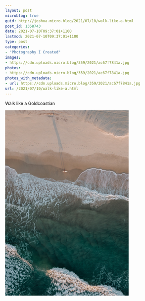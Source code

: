 ```yaml
---
layout: post
microblog: true
guid: http://joshua.micro.blog/2021/07/10/walk-like-a.html
post_id: 1358743
date: 2021-07-10T09:37:01+1100
lastmod: 2021-07-10T09:37:01+1100
type: post
categories:
- "Photography I Created"
images:
- https://cdn.uploads.micro.blog/359/2021/ac67f7841a.jpg
photos:
- https://cdn.uploads.micro.blog/359/2021/ac67f7841a.jpg
photos_with_metadata:
- url: https://cdn.uploads.micro.blog/359/2021/ac67f7841a.jpg
url: /2021/07/10/walk-like-a.html
---
```

Walk like a Goldcoastian

<img src="uploads/2021/ac67f7841a.jpg" width="399" height="600" alt="" />
